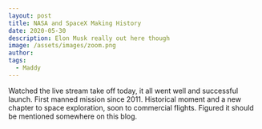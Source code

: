 ```yaml
---
layout: post
title: NASA and SpaceX Making History
date: 2020-05-30
description: Elon Musk really out here though
image: /assets/images/zoom.png
author: 
tags: 
  - Maddy
---
```


Watched the live stream take off today, it all went well and successful launch. First manned mission since 2011. Historical moment and a new chapter to space exploration, soon to commercial flights. Figured it should be mentioned somewhere on this blog.